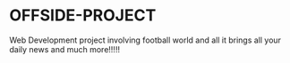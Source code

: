 # OFFSIDE-PROJECT
Web Development project involving football world and all it brings all your daily news and much more!!!!!
